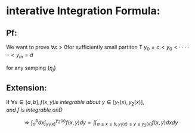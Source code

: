 # interative Integration Formula:

## Pf:

We want to prove $\forall\varepsilon>0$for sufficiently small partiton T $y_0=c<y_0<······<y_m=d$

for any samping {$\eta_j$}		



## Extension:

If $\forall x\in[a,b],f(x,y) is\ integrable\ about\ y\in[y_1(x),y_2(x)],and\ f\ is\ integrable\ onD$

$$\displaystyle\Rightarrow \int^b_adx\int^{y_2(x)}_{y_1(x)}f(x,y)dy=\iint_{a\leq x\leq b,y_1(x)\leq y \leq y_2(x)}f(x,y)dxdy$$



## 